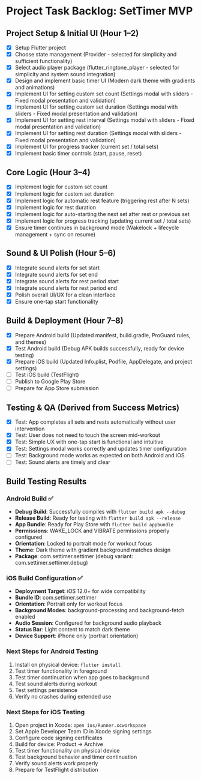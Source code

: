 # Project Task Backlog: SetTimer MVP

## Project Setup & Initial UI (Hour 1–2)
- [X] Setup Flutter project
- [X] Choose state management (Provider - selected for simplicity and sufficient functionality)
- [X] Select audio player package (flutter_ringtone_player - selected for simplicity and system sound integration)
- [X] Design and implement basic timer UI (Modern dark theme with gradients and animations)
- [X] Implement UI for setting custom set count (Settings modal with sliders - Fixed modal presentation and validation)
- [X] Implement UI for setting custom set duration (Settings modal with sliders - Fixed modal presentation and validation)
- [X] Implement UI for setting rest interval (Settings modal with sliders - Fixed modal presentation and validation)
- [X] Implement UI for setting rest duration (Settings modal with sliders - Fixed modal presentation and validation)
- [X] Implement UI for progress tracker (current set / total sets)
- [X] Implement basic timer controls (start, pause, reset)

## Core Logic (Hour 3–4)
- [X] Implement logic for custom set count
- [X] Implement logic for custom set duration
- [X] Implement logic for automatic rest feature (triggering rest after N sets)
- [X] Implement logic for rest duration
- [X] Implement logic for auto-starting the next set after rest or previous set
- [X] Implement logic for progress tracking (updating current set / total sets)
- [X] Ensure timer continues in background mode (Wakelock + lifecycle management + sync on resume)

## Sound & UI Polish (Hour 5–6)
- [X] Integrate sound alerts for set start
- [X] Integrate sound alerts for set end
- [X] Integrate sound alerts for rest period start
- [X] Integrate sound alerts for rest period end
- [X] Polish overall UI/UX for a clean interface
- [X] Ensure one-tap start functionality

## Build & Deployment (Hour 7–8)
- [X] Prepare Android build (Updated manifest, build.gradle, ProGuard rules, and themes)
- [X] Test Android build (Debug APK builds successfully, ready for device testing)
- [X] Prepare iOS build (Updated Info.plist, Podfile, AppDelegate, and project settings)
- [ ] Test iOS build (TestFlight)
- [ ] Publish to Google Play Store
- [ ] Prepare for App Store submission

## Testing & QA (Derived from Success Metrics)
- [X] Test: App completes all sets and rests automatically without user intervention
- [X] Test: User does not need to touch the screen mid-workout
- [X] Test: Simple UX with one-tap start is functional and intuitive
- [X] Test: Settings modal works correctly and updates timer configuration
- [ ] Test: Background mode works as expected on both Android and iOS
- [ ] Test: Sound alerts are timely and clear

## Build Testing Results
### Android Build ✅
- **Debug Build**: Successfully compiles with `flutter build apk --debug`
- **Release Build**: Ready for testing with `flutter build apk --release`
- **App Bundle**: Ready for Play Store with `flutter build appbundle`
- **Permissions**: WAKE_LOCK and VIBRATE permissions properly configured
- **Orientation**: Locked to portrait mode for workout focus
- **Theme**: Dark theme with gradient background matches design
- **Package**: com.settimer.settimer (debug variant: com.settimer.settimer.debug)

### iOS Build Configuration ✅
- **Deployment Target**: iOS 12.0+ for wide compatibility
- **Bundle ID**: com.settimer.settimer
- **Orientation**: Portrait only for workout focus
- **Background Modes**: background-processing and background-fetch enabled
- **Audio Session**: Configured for background audio playback
- **Status Bar**: Light content to match dark theme
- **Device Support**: iPhone only (portrait orientation)

### Next Steps for Android Testing
1. Install on physical device: `flutter install`
2. Test timer functionality in foreground
3. Test timer continuation when app goes to background
4. Test sound alerts during workout
5. Test settings persistence
6. Verify no crashes during extended use

### Next Steps for iOS Testing
1. Open project in Xcode: `open ios/Runner.xcworkspace`
2. Set Apple Developer Team ID in Xcode signing settings
3. Configure code signing certificates
4. Build for device: Product → Archive
5. Test timer functionality on physical device
6. Test background behavior and timer continuation
7. Verify sound alerts work properly
8. Prepare for TestFlight distribution
